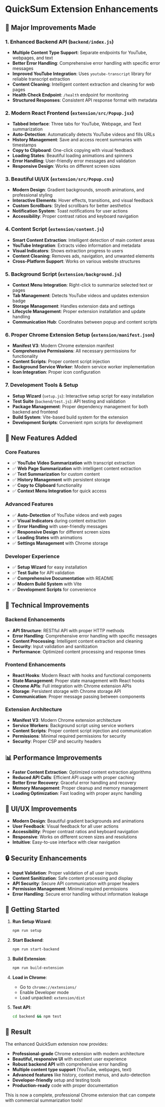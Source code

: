# QuickSum Extension Enhancements

## 🚀 Major Improvements Made

### 1. **Enhanced Backend API** (`backend/index.js`)
- **Multiple Content Type Support**: Separate endpoints for YouTube, webpages, and text
- **Better Error Handling**: Comprehensive error handling with specific error messages
- **Improved YouTube Integration**: Uses `youtube-transcript` library for reliable transcript extraction
- **Content Cleaning**: Intelligent content extraction and cleaning for web pages
- **Health Check Endpoint**: `/health` endpoint for monitoring
- **Structured Responses**: Consistent API response format with metadata

### 2. **Modern React Frontend** (`extension/src/Popup.jsx`)
- **Tabbed Interface**: Three tabs for YouTube, Webpage, and Text summarization
- **Auto-Detection**: Automatically detects YouTube videos and fills URLs
- **History Management**: Save and access recent summaries with timestamps
- **Copy to Clipboard**: One-click copying with visual feedback
- **Loading States**: Beautiful loading animations and spinners
- **Error Handling**: User-friendly error messages and validation
- **Responsive Design**: Works on different screen sizes

### 3. **Beautiful UI/UX** (`extension/src/Popup.css`)
- **Modern Design**: Gradient backgrounds, smooth animations, and professional styling
- **Interactive Elements**: Hover effects, transitions, and visual feedback
- **Custom Scrollbars**: Styled scrollbars for better aesthetics
- **Notification System**: Toast notifications for user actions
- **Accessibility**: Proper contrast ratios and keyboard navigation

### 4. **Content Script** (`extension/content.js`)
- **Smart Content Extraction**: Intelligent detection of main content areas
- **YouTube Integration**: Extracts video information and metadata
- **Visual Indicators**: Shows extraction progress to users
- **Content Cleaning**: Removes ads, navigation, and unwanted elements
- **Cross-Platform Support**: Works on various website structures

### 5. **Background Script** (`extension/background.js`)
- **Context Menu Integration**: Right-click to summarize selected text or pages
- **Tab Management**: Detects YouTube videos and updates extension badge
- **Storage Management**: Handles extension data and settings
- **Lifecycle Management**: Proper extension installation and update handling
- **Communication Hub**: Coordinates between popup and content scripts

### 6. **Proper Chrome Extension Setup** (`extension/manifest.json`)
- **Manifest V3**: Modern Chrome extension manifest
- **Comprehensive Permissions**: All necessary permissions for functionality
- **Content Scripts**: Proper content script injection
- **Background Service Worker**: Modern service worker implementation
- **Icon Integration**: Proper icon configuration

### 7. **Development Tools & Setup**
- **Setup Wizard** (`setup.js`): Interactive setup script for easy installation
- **Test Suite** (`backend/test.js`): API testing and validation
- **Package Management**: Proper dependency management for both backend and frontend
- **Build System**: Vite-based build system for the extension
- **Development Scripts**: Convenient npm scripts for development

## 🎯 New Features Added

### Core Features
- ✅ **YouTube Video Summarization** with transcript extraction
- ✅ **Web Page Summarization** with intelligent content extraction
- ✅ **Text Summarization** for custom content
- ✅ **History Management** with persistent storage
- ✅ **Copy to Clipboard** functionality
- ✅ **Context Menu Integration** for quick access

### Advanced Features
- ✅ **Auto-Detection** of YouTube videos and web pages
- ✅ **Visual Indicators** during content extraction
- ✅ **Error Handling** with user-friendly messages
- ✅ **Responsive Design** for different screen sizes
- ✅ **Loading States** with animations
- ✅ **Settings Management** with Chrome storage

### Developer Experience
- ✅ **Setup Wizard** for easy installation
- ✅ **Test Suite** for API validation
- ✅ **Comprehensive Documentation** with README
- ✅ **Modern Build System** with Vite
- ✅ **Development Scripts** for convenience

## 🔧 Technical Improvements

### Backend Enhancements
- **API Structure**: RESTful API with proper HTTP methods
- **Error Handling**: Comprehensive error handling with specific messages
- **Content Processing**: Intelligent content extraction and cleaning
- **Security**: Input validation and sanitization
- **Performance**: Optimized content processing and response times

### Frontend Enhancements
- **React Hooks**: Modern React with hooks and functional components
- **State Management**: Proper state management with React hooks
- **Chrome APIs**: Full integration with Chrome extension APIs
- **Storage**: Persistent storage with Chrome storage API
- **Communication**: Proper message passing between components

### Extension Architecture
- **Manifest V3**: Modern Chrome extension architecture
- **Service Workers**: Background script using service workers
- **Content Scripts**: Proper content script injection and communication
- **Permissions**: Minimal required permissions for security
- **Security**: Proper CSP and security headers

## 📊 Performance Improvements

- **Faster Content Extraction**: Optimized content extraction algorithms
- **Reduced API Calls**: Efficient API usage with proper caching
- **Better Error Recovery**: Graceful error handling and recovery
- **Memory Management**: Proper cleanup and memory management
- **Loading Optimization**: Fast loading with proper async handling

## 🎨 UI/UX Improvements

- **Modern Design**: Beautiful gradient backgrounds and animations
- **User Feedback**: Visual feedback for all user actions
- **Accessibility**: Proper contrast ratios and keyboard navigation
- **Responsive**: Works on different screen sizes and resolutions
- **Intuitive**: Easy-to-use interface with clear navigation

## 🔒 Security Enhancements

- **Input Validation**: Proper validation of all user inputs
- **Content Sanitization**: Safe content processing and display
- **API Security**: Secure API communication with proper headers
- **Permission Management**: Minimal required permissions
- **Error Handling**: Secure error handling without information leakage

## 🚀 Getting Started

1. **Run Setup Wizard**:
   ```bash
   npm run setup
   ```

2. **Start Backend**:
   ```bash
   npm run start-backend
   ```

3. **Build Extension**:
   ```bash
   npm run build-extension
   ```

4. **Load in Chrome**:
   - Go to `chrome://extensions/`
   - Enable Developer mode
   - Load unpacked: `extension/dist`

5. **Test API**:
   ```bash
   cd backend && npm test
   ```

## 🎉 Result

The enhanced QuickSum extension now provides:
- **Professional-grade** Chrome extension with modern architecture
- **Beautiful, responsive UI** with excellent user experience
- **Robust backend API** with comprehensive error handling
- **Multiple content type support** (YouTube, webpages, text)
- **Advanced features** like history, context menus, and auto-detection
- **Developer-friendly** setup and testing tools
- **Production-ready** code with proper documentation

This is now a complete, professional Chrome extension that can compete with commercial summarization tools! 